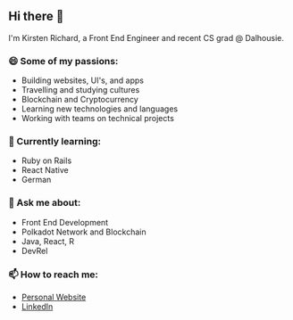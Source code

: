 ## Hi there 👋

I'm Kirsten Richard, a Front End Engineer and recent CS grad @ Dalhousie. 

### 😄 Some of my passions:
- Building websites, UI's, and apps
- Travelling and studying cultures
- Blockchain and Cryptocurrency
- Learning new technologies and languages
- Working with teams on technical projects

### 🌱 Currently learning:
- Ruby on Rails 
- React Native
- German

<!--
**krichard410/krichard410** is a ✨ _special_ ✨ repository because its `README.md` (this file) appears on your GitHub profile.

Here are some ideas to get you started:

- 🔭 I’m currently working on ...
- 🌱 I’m currently learning ...
- 👯 I’m looking to collaborate on ...
- 🤔 I’m looking for help with ...
- 💬 Ask me about ...
- 📫 How to reach me: ...
- 😄 Pronouns: ...
- ⚡ Fun fact: ...
-->

### 💬 Ask me about:
- Front End Development 
- Polkadot Network and Blockchain
- Java, React, R
- DevRel 

### 📫 How to reach me:
- [Personal Website](https://kirsten-richard.herokuapp.com/)
- [LinkedIn](https://www.linkedin.com/in/kirsten-richard/)
